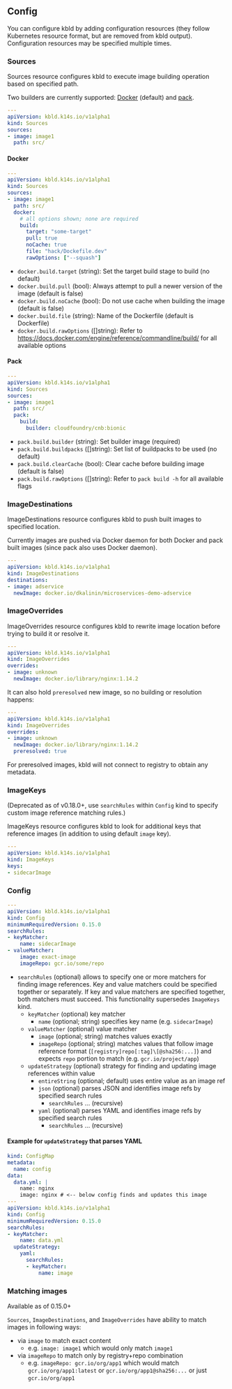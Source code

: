 ## Config

You can configure kbld by adding configuration resources (they follow Kubernetes resource format, but are removed from kbld output). Configuration resources may be specified multiple times.

### Sources

Sources resource configures kbld to execute image building operation based on specified path.

Two builders are currently supported: [Docker](https://docs.docker.com/engine/reference/commandline/cli/) (default) and [pack](https://github.com/buildpack/pack).

```yaml
---
apiVersion: kbld.k14s.io/v1alpha1
kind: Sources
sources:
- image: image1
  path: src/
```

#### Docker

```yaml
---
apiVersion: kbld.k14s.io/v1alpha1
kind: Sources
sources:
- image: image1
  path: src/
  docker:
    # all options shown; none are required
    build:
      target: "some-target"
      pull: true
      noCache: true
      file: "hack/Dockefile.dev"
      rawOptions: ["--squash"]
```

- `docker.build.target` (string): Set the target build stage to build (no default)
- `docker.build.pull` (bool): Always attempt to pull a newer version of the image (default is false)
- `docker.build.noCache` (bool): Do not use cache when building the image (default is false)
- `docker.build.file` (string): Name of the Dockerfile (default is Dockerfile)
- `docker.build.rawOptions` ([]string): Refer to https://docs.docker.com/engine/reference/commandline/build/ for all available options

#### Pack

```yaml
---
apiVersion: kbld.k14s.io/v1alpha1
kind: Sources
sources:
- image: image1
  path: src/
  pack:
    build:
      builder: cloudfoundry/cnb:bionic
```

- `pack.build.builder` (string): Set builder image (required)
- `pack.build.buildpacks` ([]string): Set list of buildpacks to be used (no default)
- `pack.build.clearCache` (bool): Clear cache before building image (default is false)
- `pack.build.rawOptions` ([]string): Refer to `pack build -h` for all available flags

### ImageDestinations

ImageDestinations resource configures kbld to push built images to specified location.

Currently images are pushed via Docker daemon for both Docker and pack built images (since pack also uses Docker daemon).

```yaml
---
apiVersion: kbld.k14s.io/v1alpha1
kind: ImageDestinations
destinations:
- image: adservice
  newImage: docker.io/dkalinin/microservices-demo-adservice
```

### ImageOverrides

ImageOverrides resource configures kbld to rewrite image location before trying to build it or resolve it.

```yaml
---
apiVersion: kbld.k14s.io/v1alpha1
kind: ImageOverrides
overrides:
- image: unknown
  newImage: docker.io/library/nginx:1.14.2
```

It can also hold `preresolved` new image, so no building or resolution happens:

```yaml
---
apiVersion: kbld.k14s.io/v1alpha1
kind: ImageOverrides
overrides:
- image: unknown
  newImage: docker.io/library/nginx:1.14.2
  preresolved: true
```

For preresolved images, kbld will not connect to registry to obtain any metadata.

### ImageKeys

(Deprecated as of v0.18.0+, use `searchRules` within `Config` kind to specify custom image reference matching rules.)

ImageKeys resource configures kbld to look for additional keys that reference images (in addition to using default `image` key).

```yaml
---
apiVersion: kbld.k14s.io/v1alpha1
kind: ImageKeys
keys:
- sidecarImage
```

### Config

```yaml
---
apiVersion: kbld.k14s.io/v1alpha1
kind: Config
minimumRequiredVersion: 0.15.0
searchRules:
- keyMatcher:
    name: sidecarImage
- valueMatcher:
    image: exact-image
    imageRepo: gcr.io/some/repo
```

- `searchRules` (optional) allows to specify one or more matchers for finding image references. Key and value matchers could be specified together or separately. If key and value matchers are specified together, both matchers must succeed. This functionality supersedes `ImageKeys` kind. 
  - `keyMatcher` (optional) key matcher
    - `name` (optional; string) specifies key name (e.g. `sidecarImage`)
  - `valueMatcher` (optional) value matcher
    - `image` (optional; string) matches values exactly
    - `imageRepo` (optional; string) matches values that follow image reference format (`[registry]repo[:tag]\[@sha256:...]`) and expects `repo` portion to match (e.g. `gcr.io/project/app`)
  - `updateStrategy` (optional) strategy for finding and updating image references within value
    - `entireString` (optional; default) uses entire value as an image ref
    - `json` (optional) parses JSON and identifies image refs by specified search rules
      - `searchRules` ... (recursive)
    - `yaml` (optional) parses YAML and identifies image refs by specified search rules
      - `searchRules` ... (recursive)

#### Example for `updateStrategy` that parses YAML

```yaml
kind: ConfigMap
metadata:
  name: config
data:
  data.yml: |
    name: nginx
    image: nginx # <-- below config finds and updates this image
---
apiVersion: kbld.k14s.io/v1alpha1
kind: Config
minimumRequiredVersion: 0.15.0
searchRules:
- keyMatcher:
    name: data.yml
  updateStrategy:
    yaml:
      searchRules:
      - keyMatcher:
          name: image
```

### Matching images

Available as of 0.15.0+

`Sources`, `ImageDestinations`, and `ImageOverrides` have ability to match images in following ways:

- via `image` to match exact content
  - e.g. `image: image1` which would only match `image1`
- via `imageRepo` to match only by registry+repo combination
  - e.g. `imageRepo: gcr.io/org/app1` which would match `gcr.io/org/app1:latest` or `gcr.io/org/app1@sha256:...` or just `gcr.io/org/app1`
